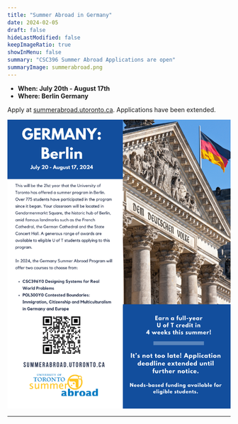 ```yaml
---
title: "Summer Abroad in Germany"
date: 2024-02-05
draft: false
hideLastModified: false
keepImageRatio: true
showInMenu: false
summary: "CSC396 Summer Abroad Applications are open"
summaryImage: summerabroad.png
---
```


- **When: July 20th - August 17th**
- **Where: Berlin Germany**

Apply at [summerabroad.utoronto.ca](summerabroad.utoronto.ca). Applications have been extended.

![CSC396Y0 Summer abroad in Germany from July 20th to August 17th](../summer-abroad/summerabroad.png)

---